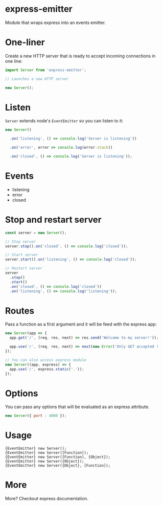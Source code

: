 express-emitter
===

Module that wraps express into an events emitter.

# One-liner

Create a new HTTP server that is ready to accept incoming connections in one line:

```js
import Server from 'express-emitter';

// Launches a new HTTP server

new Server();
```

# Listen

`Server` extends node's `EventEmitter` so you can listen to it:

```js
new Server()

  .on('listening', () => console.log('Server is listening'))

  .on('error', error => console.log(error.stack))

  .on('closed', () => console.log('Server is listening'));
```

# Events

- listening
- error
- closed

# Stop and restart server

```js
const server = new Server();

// Stop server
server.stop().on('closed', () => console.log('closed'));

// Start server
server.start().on('listening', () => console.log('closed'));

// Restart server
server
  .stop()
  .start()
  .on('closed', () => console.log('closed'))
  .on('listening', () => console.log('listening'));
```

# Routes

Pass a function as a first argument and it will be feed with the express app:

```js
new Server(app => {
  app.get('/', (req, res, next) => res.send('Welcome to my server!'));

  app.use('/', (req, res, next) => next(new Error('Only GET accepted !')));
});

// You can also access express module
new Server((app, express) => {
  app.use('/', express.static('.'));
});

```

# Options

You can pass any options that will be evaluated as an express attribute.

```js
new Server({ port : 4000 });
```

# Usage

```
{EventEmitter} new Server();
{EventEmitter} new Server([Function]);
{EventEmitter} new Server([Function], {Object});
{EventEmitter} new Server({Object});
{EventEmitter} new Server({Object}, [Function]);
```

# More

More? Checkout express documentation.
